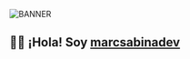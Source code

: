 ![BANNER](https://github.com/user-attachments/assets/6021c893-d7aa-4eaa-8b9a-9ff3e5d970e3)



## 👨‍💻 ¡Hola! Soy [marcsabinadev](https://github.com/marcsabinadev)
